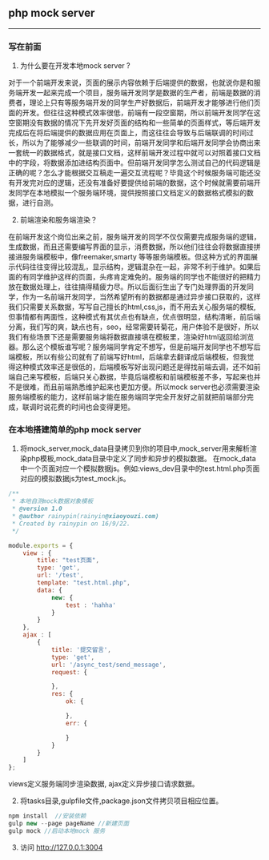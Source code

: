## php mock server
---

### 写在前面

1. 为什么要在开发本地mock server ?

对于一个前端开发来说，页面的展示内容依赖于后端提供的数据，也就说你是和服务端开发一起来完成一个项目，服务端开发同学是数据的生产者，前端是数据的消费者，理论上只有等服务端开发的同学生产好数据后，前端开发才能够进行他们页面的开发。但往往这种模式效率很低，前端有一段空窗期，所以前端开发同学在这空窗期没有数据的情况下先开发好页面的结构和一些简单的页面样式，等后端开发完成后在将后端提供的数据应用在页面上，而这往往会导致与后端联调的时间过长，所以为了能够减少一些联调的时间，前端开发同学和后端开发同学会协商出来一套统一的数据格式，就是接口文档，这样前端开发过程中就可以对照着接口文档中的字段，将数据添加进结构页面中。但前端开发同学怎么测试自己的代码逻辑是正确的呢？怎么才能根据交互稿走一遍交互流程呢？毕竟这个时候服务端可能还没有开发完对应的逻辑，还没有准备好要提供给前端的数据，这个时候就需要前端开发同学在本地模拟一个服务端环境，提供按照接口文档定义的数据格式模拟的数据，进行自测。

2. 前端渲染和服务端渲染？

在前端开发这个岗位出来之前，服务端开发的同学不仅仅需要完成服务端的逻辑，生成数据，而且还需要编写界面的显示，消费数据，所以他们往往会将数据直接拼接进服务端模板中，像freemaker,smarty 等等服务端模板。但这种方式的界面展示代码往往变得比较混乱，显示结构，逻辑混杂在一起，非常不利于维护。如果后面的有同学维护这样的页面，头疼肯定难免的。服务端的同学也不能很好的把精力放在数据处理上，往往搞得精疲力尽。所以后面衍生出了专门处理界面的开发同学，作为一名前端开发同学，当然希望所有的数据都是通过异步接口获取的，这样我们只需要关系数据，写写自己擅长的html,css,js，而不用去关心服务端的模板,但事情都有两面性，这种模式有其优点也有缺点，优点很明显，结构清晰，前后端分离，我们写的爽，缺点也有，seo，经常需要转菊花，用户体验不是很好，所以我们有些场景下还是需要服务端将数据直接填在模板里，渲染好html返回给浏览器。那么这个模板谁写呢？服务端同学肯定不想写，但是前端开发同学也不想写后端模板，所以有些公司就有了前端写好html，后端拿去翻译成后端模板，但我觉得这种模式效率还是很低的，后端模板写好出现问题还是得找前端去调，还不如前端自己来写模板，后端只关心数据，毕竟后端模板和前端模板差不多，写起来也并不是很难，而且前端熟悉维护起来也更加方便。所以mock server也必须需要渲染服务端模板的能力，这样前端才能在服务端同学完全开发好之前就把前端部分完成，联调时说花费的时间也会变得更短。

### 在本地搭建简单的php mock server

1. 将mock_server,mock_data目录拷贝到你的项目中,mock_server用来解析渲染php模板,mock_data目录中定义了同步和异步的模拟数据。
在mock_data中一个页面对应一个模拟数据js。例如:views_dev目录中的test.html.php页面对应的模拟数据js为test_mock.js。

```javascript
/**
 * 本地自测mock数据对象模板
 * @version 1.0
 * @author rainypin(rainyin@xiaoyouzi.com)
 * Created by rainypin on 16/9/22.
 */

module.exports = {
    view : {
        title: "test页面",
        type: 'get',
        url: '/test',
        template: "test.html.php",
        data: {
            new: {
                test : 'hahha'
            }
        }
    },
    ajax : [
        {
            title: '提交留言',
            type: 'get',
            url: '/async_test/send_message',
            request: {

            },
            res: {
                ok: {

                },
                err: {

                }
            }
        }
    ]
};
```

views定义服务端同步渲染数据, ajax定义异步接口请求数据。

2. 将tasks目录,gulpfile文件,package.json文件拷贝项目相应位置。

```javascript
npm install  //安装依赖
gulp new --page pageName //新建页面
gulp mock //启动本地mock 服务
```

3. 访问 http://127.0.0.1:3004
